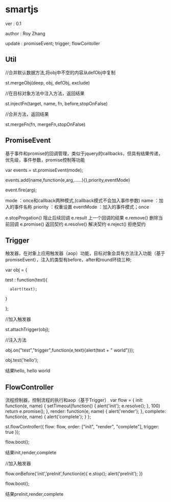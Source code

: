 # smartjs 

ver : 0.1

author : Roy Zhang

update : promiseEvent; trigger; flowContoller

## Util
//合并默认数据方法,将obj中不空的内容从defObj中复制

st.mergeObj(deep, obj, defObj, exclude)

//在目标对象方法中注入方法，返回结果

st.injectFn(target, name, fn, before,stopOnFalse)

//合并方法，返回结果

st.mergeFn(fn, mergeFn,stopOnFalse)

## PromiseEvent 
基于事件和promise的回调管理，类似于jquery的callbacks，但具有结果传递，优先级，事件参数，promise控制等功能

var events = st.promiseEvent(mode);

events.add(name,function(e,arg,……){},priority,eventMode)

event.fire(arg);

mode ：once和callback两种模式,(callback模式不会加入事件参数) name ：加入的事件名称 priority ：权重设置 eventMode ：加入的事件模式；once

e.stopProgation() 阻止后续回调 e.result 上一个回调的结果 e.remove() 删除当前回调 e.promise() 返回契约 e.resolve() 解决契约 e.reject() 拒绝契约

## Trigger 
触发器，在对象上应用触发器（aop）功能，目标对象会具有方法注入功能（基于promiseEvent），注入的类型有before，after和round环绕三种;

var obj = {

   test : function(text){
   
      alert(text);
      
   }

};

//加入触发器

st.attachTrigger(obj);

//注入方法

obj.on("test","trigger",function(e,text){alert(text + " world")});

obj.test('hello');

结果hello, hello world

## FlowController
流程控制器，控制流程的执行和aop（基于Trigger）
var flow = {
     init: function(e, name) {
         setTimeout(function() {
             alert('init');
             e.resolve();
         }, 100)
         return e.promise();
     },
     render: function(e, name) {
        alert('render');
     },
     complete: function(e, name) {
          alert('complete');
     }
};

st.flowController({
    flow: flow,
    order: ["init", "render", "complete"],
    trigger: true
});

flow.boot();

结果init,render,complete

//加入触发器

flow.onBefore('init','preInit',function(e){
     e.stop();
     alert('preInit');
})

flow.boot();

结果preInit,render,complete
